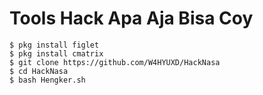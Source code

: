 
# Tools Hack Apa Aja Bisa Coy
```
$ pkg install figlet
$ pkg install cmatrix
$ git clone https://github.com/W4HYUXD/HackNasa
$ cd HackNasa
$ bash Hengker.sh
